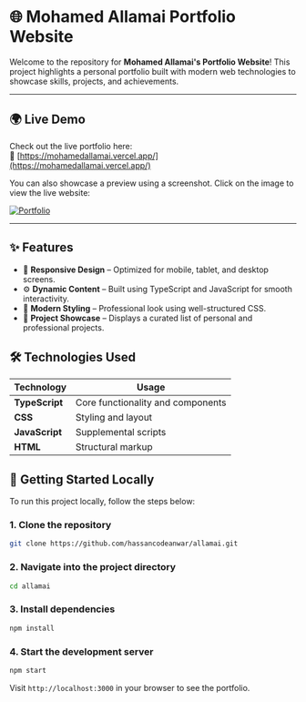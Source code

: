 # 🌐 Mohamed Allamai Portfolio Website

Welcome to the repository for **Mohamed Allamai's Portfolio Website**! This project highlights a personal portfolio built with modern web technologies to showcase skills, projects, and achievements.

---

## 🌍 Live Demo

Check out the live portfolio here:  
🔗 [https://mohamedallamai.vercel.app/](https://mohamedallamai.vercel.app/)

You can also showcase a preview using a screenshot. Click on the image to view the live website:

[![Portfolio](https://github.com/user-attachments/assets/8dc109d8-11cc-431a-98f7-2f62c46dc2e2)](https://mohamedallamai.vercel.app/)

---

## ✨ Features

- 📱 **Responsive Design** – Optimized for mobile, tablet, and desktop screens.
- ⚙️ **Dynamic Content** – Built using TypeScript and JavaScript for smooth interactivity.
- 🎨 **Modern Styling** – Professional look using well-structured CSS.
- 📁 **Project Showcase** – Displays a curated list of personal and professional projects.

## 🛠️ Technologies Used

| Technology     | Usage       |
|----------------|-------------|
| **TypeScript** | Core functionality and components |
| **CSS**        | Styling and layout |
| **JavaScript** | Supplemental scripts |
| **HTML**       | Structural markup |

## 🚀 Getting Started Locally

To run this project locally, follow the steps below:

### 1. Clone the repository
```bash
git clone https://github.com/hassancodeanwar/allamai.git
````

### 2. Navigate into the project directory

```bash
cd allamai
```

### 3. Install dependencies

```bash
npm install
```

### 4. Start the development server

```bash
npm start
```

Visit `http://localhost:3000` in your browser to see the portfolio.
